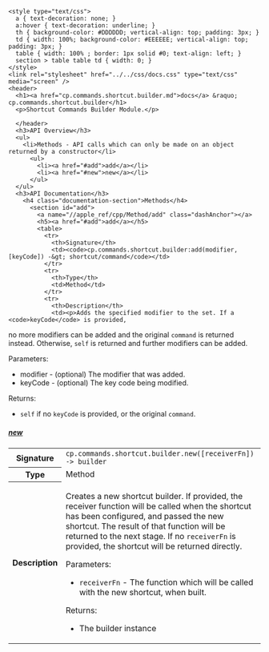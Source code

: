     <style type="text/css">
      a { text-decoration: none; }
      a:hover { text-decoration: underline; }
      th { background-color: #DDDDDD; vertical-align: top; padding: 3px; }
      td { width: 100%; background-color: #EEEEEE; vertical-align: top; padding: 3px; }
      table { width: 100% ; border: 1px solid #0; text-align: left; }
      section > table table td { width: 0; }
    </style>
    <link rel="stylesheet" href="../../css/docs.css" type="text/css" media="screen" />
    <header>
      <h1><a href="cp.commands.shortcut.builder.md">docs</a> &raquo; cp.commands.shortcut.builder</h1>
      <p>Shortcut Commands Builder Module.</p>

      </header>
      <h3>API Overview</h3>
      <ul>
        <li>Methods - API calls which can only be made on an object returned by a constructor</li>
          <ul>
            <li><a href="#add">add</a></li>
            <li><a href="#new">new</a></li>
          </ul>
      </ul>
      <h3>API Documentation</h3>
        <h4 class="documentation-section">Methods</h4>
          <section id="add">
            <a name="//apple_ref/cpp/Method/add" class="dashAnchor"></a>
            <h5><a href="#add">add</a></h5>
            <table>
              <tr>
                <th>Signature</th>
                <td><code>cp.commands.shortcut.builder:add(modifier, [keyCode]) -&gt; shortcut/command</code></td>
              </tr>
              <tr>
                <th>Type</th>
                <td>Method</td>
              </tr>
              <tr>
                <th>Description</th>
                <td><p>Adds the specified modifier to the set. If a <code>keyCode</code> is provided,
no more modifiers can be added and the original <code>command</code> is returned instead.
Otherwise, <code>self</code> is returned and further modifiers can be added.</p>
<p>Parameters:</p>
<ul>
<li>modifier - (optional) The modifier that was added.</li>
<li>keyCode  - (optional) The key code being modified.</li>
</ul>
<p>Returns:</p>
<ul>
<li><code>self</code> if no <code>keyCode</code> is provided, or the original <code>command</code>.</li>
</ul>
</td>
              </tr>
            </table>
          </section>
          <section id="new">
            <a name="//apple_ref/cpp/Method/new" class="dashAnchor"></a>
            <h5><a href="#new">new</a></h5>
            <table>
              <tr>
                <th>Signature</th>
                <td><code>cp.commands.shortcut.builder.new([receiverFn]) -&gt; builder</code></td>
              </tr>
              <tr>
                <th>Type</th>
                <td>Method</td>
              </tr>
              <tr>
                <th>Description</th>
                <td><p>Creates a new shortcut builder. If provided, the receiver function
will be called when the shortcut has been configured, and passed the new
shortcut. The result of that function will be returned to the next stage.
If no <code>receiverFn</code> is provided, the shortcut will be returned directly.</p>
<p>Parameters:</p>
<ul>
<li><code>receiverFn</code> - The function which will be called with the new shortcut, when built.</li>
</ul>
<p>Returns:</p>
<ul>
<li>The builder instance</li>
</ul>
</td>
              </tr>
            </table>
          </section>
